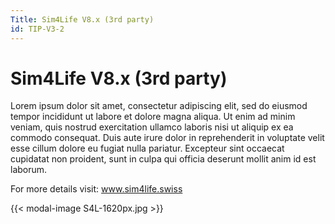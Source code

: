 ```yaml
---
Title: Sim4Life V8.x (3rd party)
id: TIP-V3-2
---
```

# Sim4Life V8.x (3rd party)

Lorem ipsum dolor sit amet, consectetur adipiscing elit, sed do eiusmod tempor incididunt ut labore et dolore magna aliqua. Ut enim ad minim veniam, quis nostrud exercitation ullamco laboris nisi ut aliquip ex ea commodo consequat. Duis aute irure dolor in reprehenderit in voluptate velit esse cillum dolore eu fugiat nulla pariatur. Excepteur sint occaecat cupidatat non proident, sunt in culpa qui officia deserunt mollit anim id est laborum.

For more details visit: <a href="https://sim4life.swiss/" target="_blank" >www.sim4life.swiss</a>

{{< modal-image S4L-1620px.jpg >}}
